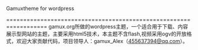 
Gamuxtheme for wordpress

==================================================================
gamux.org所做的wordpress主题，一个适合用于下载、内容展示型网站的主题，主要采用html5技术，本主题不含flash,视频采用ogv的开放格式，欢迎大家贡献代码，项目领导人：gamux_Alex（455637394@qq.com）。
